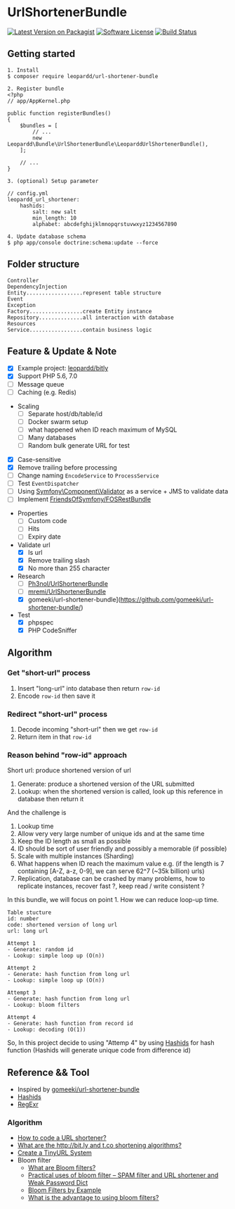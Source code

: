 # UrlShortenerBundle

[![Latest Version on Packagist][ico-version]][link-packagist]
[![Software License][ico-license]](LICENSE.md)
[![Build Status][ico-travis]][link-travis]

## Getting started

```
1. Install
$ composer require leopardd/url-shortener-bundle

2. Register bundle
<?php
// app/AppKernel.php

public function registerBundles()
{
    $bundles = [
        // ...
        new Leopardd\Bundle\UrlShortenerBundle\LeoparddUrlShortenerBundle(),
    ];
    
    // ...
}
  
3. (optional) Setup parameter

// config.yml
leopardd_url_shortener:
    hashids:
        salt: new salt
        min_length: 10
        alphabet: abcdefghijklmnopqrstuvwxyz1234567890

4. Update database schema
$ php app/console doctrine:schema:update --force
```

## Folder structure

```
Controller
DependencyInjection
Entity..................represent table structure
Event
Exception
Factory.................create Entity instance
Repository..............all interaction with database
Resources
Service.................contain business logic
```

## Feature & Update & Note

- [x] Example project: [leopardd/bitly](https://github.com/leopardd/bitly)
- [x] Support PHP 5.6, 7.0
- [ ] Message queue
- [ ] Caching (e.g. Redis)
- Scaling
  - [ ] Separate host/db/table/id
  - [ ] Docker swarm setup
  - [ ] what happened when ID reach maximum of MySQL
  - [ ] Many databases
  - [ ] Random bulk generate URL for test
- [x] Case-sensitive
- [x] Remove trailing before processing
- [ ] Change naming `EncodeService` to `ProcessService`
- [ ] Test `EventDispatcher`
- [ ] Using [Symfony\Component\Validator](https://symfony.com/doc/current/validation.html) as a service + JMS to validate data
- [ ] Implement [FriendsOfSymfony/FOSRestBundle](https://github.com/FriendsOfSymfony/FOSRestBundle)
- Properties
  - [ ] Custom code
  - [ ] Hits
  - [ ] Expiry date
- Validate url
  - [x] Is url
  - [x] Remove trailing slash
  - [x] No more than 255 character
- Research
  - [ ] [Ph3nol/UrlShortenerBundle](https://github.com/Ph3nol/UrlShortenerBundle)
  - [ ] [mremi/UrlShortenerBundle](https://github.com/mremi/UrlShortenerBundle)
  - [x] gomeeki/url-shortener-bundle](https://github.com/gomeeki/url-shortener-bundle/)
- Test
  - [x] phpspec
  - [x] PHP CodeSniffer

## Algorithm

### Get "short-url" process

1. Insert "long-url" into database then return `row-id`
2. Encode `row-id` then save it

### Redirect "short-url" process

1. Decode incoming "short-url" then we get `row-id`
2. Return item in that `row-id`

### Reason behind "row-id" approach

Short url: produce shortened version of url
1. Generate: produce a shortened version of the URL submitted
2. Lookup: when the shortened version is called, look up this reference in database then return it

And the challenge is
1. Lookup time
2. Allow very very large number of unique ids and at the same time
3. Keep the ID length as small as possible
4. ID should be sort of user friendly and possibly a memorable (if possible)
5. Scale with multiple instances (Sharding)
6. What happens when ID reach the maximum value e.g. (if the length is 7 containing [A-Z, a-z, 0-9], we can serve 62^7 (~35k billion) urls)
7. Replication, database can be crashed by many problems, how to replicate instances, recover fast ?, keep read / write consistent ?

In this bundle, we will focus on point 1.
How we can reduce loop-up time.

```
Table stucture
id: number
code: shortened version of long url
url: long url

Attempt 1
- Generate: random id
- Lookup: simple loop up (O(n))

Attempt 2
- Generate: hash function from long url
- Lookup: simple loop up (O(n))

Attempt 3
- Generate: hash function from long url
- Lookup: bloom filters

Attempt 4
- Generate: hash function from record id
- Lookup: decoding (O(1))
```

So, In this project decide to using "Attemp 4" by using [Hashids](http://hashids.org/php/) for hash function (Hashids will generate unique code from difference id)

## Reference && Tool

- Inspired by [gomeeki/url-shortener-bundle](https://github.com/gomeeki/url-shortener-bundle/)
- [Hashids](http://hashids.org/php/)
- [RegExr](http://regexr.com/)

### Algorithm

- [How to code a URL shortener?](http://stackoverflow.com/questions/742013/how-to-code-a-url-shortener)
- [What are the http://bit.ly and t.co shortening algorithms?](https://www.quora.com/What-are-the-http-bit-ly-and-t-co-shortening-algorithms)
- [Create a TinyURL System](http://blog.gainlo.co/index.php/2016/03/08/system-design-interview-question-create-tinyurl-system/)
- Bloom filter
  - [What are Bloom filters?](https://blog.medium.com/what-are-bloom-filters-1ec2a50c68ff)
  - [Practical uses of bloom filter – SPAM filter and URL shortener and Weak Password Dict](https://theworldsoldestintern.wordpress.com/2012/11/03/practical-uses-of-bloom-filter-spam-filter-and-url-shortener/)
  - [Bloom Filters by Example](https://llimllib.github.io/bloomfilter-tutorial/)
  - [What is the advantage to using bloom filters?](http://stackoverflow.com/questions/4282375/what-is-the-advantage-to-using-bloom-filters)

[ico-version]: https://img.shields.io/packagist/v/leopardd/url-shortener-bundle.svg?style=flat-square
[ico-license]: https://img.shields.io/badge/license-MIT-brightgreen.svg?style=flat-square
[ico-travis]: https://img.shields.io/travis/leopardd/UrlShortenerBundle/master.svg?style=flat-square

[link-packagist]: https://packagist.org/packages/leopardd/url-shortener-bundle
[link-travis]: https://travis-ci.org/leopardd/UrlShortenerBundle
